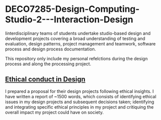 # DECO7285-Design-Computing-Studio-2---Interaction-Design

Iinterdisciplinary teams of students undertake studio-based design and development projects covering a broad understanding of testing and evaluation, design patterns, project management and teamwork, software process and design process documentation.


This repository only include my personal refelctions during the design process and along the processing project.

## [Ethical conduct in Design](https://github.com/carriewang1/DECO7285-Design-Computing-Studio-2---Interaction-Design/blob/main/Ethical_Conduct_in_Design.pdf)
I prepared a proposal for their design projects following ethical insights. I have written a report of ~1500 words, which consists of identifying ethical issues in my design projects and subsequent decisions taken;
identifying and integrating specific ethical principles in my project and critiquing the overall impact my project could have on society. 
